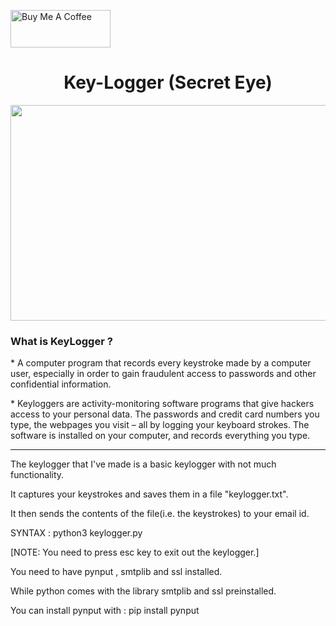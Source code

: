 <a href="https://www.buymeacoffee.com/cyberkhare" target="_blank"><img src="https://helloimjessa.files.wordpress.com/2021/06/bmc-button.png" alt="Buy Me A Coffee" height="60" width="160" ></a>



<h1 align="center">     Key-Logger  (Secret Eye)                      </h1>

<p align="center">  <img height="345" width="570" src="https://i0.wp.com/cybr.com/wp-content/uploads/2020/09/keylogger-banner.png?fit=886%2C537&ssl=1" > 

<h3 align="Left">     What is KeyLogger ?     </h3>

<p>* A computer program that records every keystroke made by a computer user, especially in order to gain fraudulent access to passwords and other confidential information.</p>

<p>* Keyloggers are activity-monitoring software programs that give hackers access to your personal data. The passwords and credit card numbers you type, the webpages you visit – all by logging your keyboard strokes. The software is installed on your computer, and records everything you type.</p>

-----------------------------------------------------------------------------------------------------------------------------------------------------------------------------------

The keylogger that I've made is a basic keylogger with not much functionality.

It captures your keystrokes and saves them in a file "keylogger.txt".

It then sends the contents of the file(i.e. the keystrokes) to your email id.

SYNTAX : python3 keylogger.py

[NOTE: You need to press esc key to exit out the keylogger.]

You need to have pynput , smtplib and ssl installed.

While python comes with the library smtplib and ssl preinstalled.



You can install pynput with : pip install pynput




















